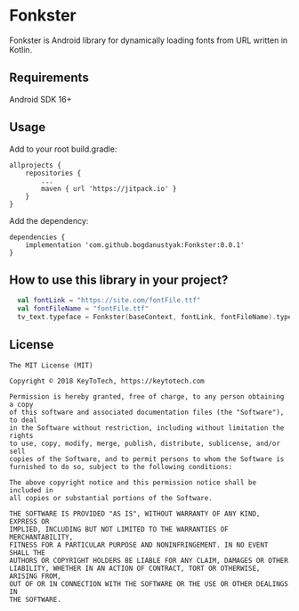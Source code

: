 # Fonkster
Fonkster is Android library for dynamically loading fonts from URL written in Kotlin.

## Requirements
Android SDK 16+

## Usage
Add to your root build.gradle:

```
allprojects {
	repositories {
		...
		maven { url 'https://jitpack.io' }
	}
}
```

Add the dependency:

```
dependencies {
	implementation 'com.github.bogdanustyak:Fonkster:0.0.1'
}
```

## How to use this library in your project?
```kotlin
  val fontLink = "https://site.com/fontFile.ttf"
  val fontFileName = "fontFile.ttf"
  tv_text.typeface = Fonkster(baseContext, fontLink, fontFileName).typeFace()
```

## License

```
The MIT License (MIT)

Copyright © 2018 KeyToTech, https://keytotech.com

Permission is hereby granted, free of charge, to any person obtaining a copy
of this software and associated documentation files (the "Software"), to deal
in the Software without restriction, including without limitation the rights
to use, copy, modify, merge, publish, distribute, sublicense, and/or sell
copies of the Software, and to permit persons to whom the Software is
furnished to do so, subject to the following conditions:

The above copyright notice and this permission notice shall be included in
all copies or substantial portions of the Software.

THE SOFTWARE IS PROVIDED "AS IS", WITHOUT WARRANTY OF ANY KIND, EXPRESS OR
IMPLIED, INCLUDING BUT NOT LIMITED TO THE WARRANTIES OF MERCHANTABILITY,
FITNESS FOR A PARTICULAR PURPOSE AND NONINFRINGEMENT. IN NO EVENT SHALL THE
AUTHORS OR COPYRIGHT HOLDERS BE LIABLE FOR ANY CLAIM, DAMAGES OR OTHER
LIABILITY, WHETHER IN AN ACTION OF CONTRACT, TORT OR OTHERWISE, ARISING FROM,
OUT OF OR IN CONNECTION WITH THE SOFTWARE OR THE USE OR OTHER DEALINGS IN
THE SOFTWARE.
```
